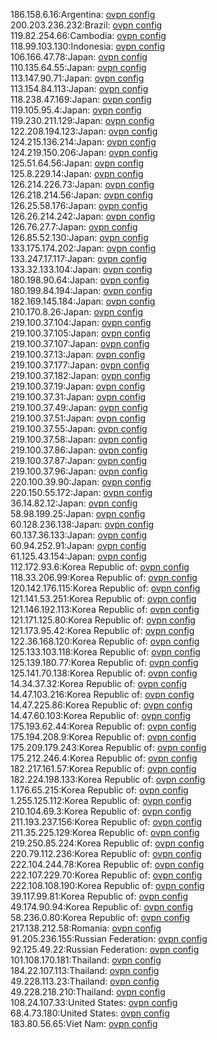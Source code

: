 186.158.6.16:Argentina: [ovpn config](vpn/186_158_6_16.ovpn)  
200.203.236.232:Brazil: [ovpn config](vpn/200_203_236_232.ovpn)  
119.82.254.66:Cambodia: [ovpn config](vpn/119_82_254_66.ovpn)  
118.99.103.130:Indonesia: [ovpn config](vpn/118_99_103_130.ovpn)  
106.166.47.78:Japan: [ovpn config](vpn/106_166_47_78.ovpn)  
110.135.64.55:Japan: [ovpn config](vpn/110_135_64_55.ovpn)  
113.147.90.71:Japan: [ovpn config](vpn/113_147_90_71.ovpn)  
113.154.84.113:Japan: [ovpn config](vpn/113_154_84_113.ovpn)  
118.238.47.169:Japan: [ovpn config](vpn/118_238_47_169.ovpn)  
119.105.95.4:Japan: [ovpn config](vpn/119_105_95_4.ovpn)  
119.230.211.129:Japan: [ovpn config](vpn/119_230_211_129.ovpn)  
122.208.194.123:Japan: [ovpn config](vpn/122_208_194_123.ovpn)  
124.215.136.214:Japan: [ovpn config](vpn/124_215_136_214.ovpn)  
124.219.150.206:Japan: [ovpn config](vpn/124_219_150_206.ovpn)  
125.51.64.56:Japan: [ovpn config](vpn/125_51_64_56.ovpn)  
125.8.229.14:Japan: [ovpn config](vpn/125_8_229_14.ovpn)  
126.214.226.73:Japan: [ovpn config](vpn/126_214_226_73.ovpn)  
126.218.214.56:Japan: [ovpn config](vpn/126_218_214_56.ovpn)  
126.25.58.176:Japan: [ovpn config](vpn/126_25_58_176.ovpn)  
126.26.214.242:Japan: [ovpn config](vpn/126_26_214_242.ovpn)  
126.76.27.7:Japan: [ovpn config](vpn/126_76_27_7.ovpn)  
126.85.52.130:Japan: [ovpn config](vpn/126_85_52_130.ovpn)  
133.175.174.202:Japan: [ovpn config](vpn/133_175_174_202.ovpn)  
133.247.17.117:Japan: [ovpn config](vpn/133_247_17_117.ovpn)  
133.32.133.104:Japan: [ovpn config](vpn/133_32_133_104.ovpn)  
180.198.90.64:Japan: [ovpn config](vpn/180_198_90_64.ovpn)  
180.199.84.194:Japan: [ovpn config](vpn/180_199_84_194.ovpn)  
182.169.145.184:Japan: [ovpn config](vpn/182_169_145_184.ovpn)  
210.170.8.26:Japan: [ovpn config](vpn/210_170_8_26.ovpn)  
219.100.37.104:Japan: [ovpn config](vpn/219_100_37_104.ovpn)  
219.100.37.105:Japan: [ovpn config](vpn/219_100_37_105.ovpn)  
219.100.37.107:Japan: [ovpn config](vpn/219_100_37_107.ovpn)  
219.100.37.13:Japan: [ovpn config](vpn/219_100_37_13.ovpn)  
219.100.37.177:Japan: [ovpn config](vpn/219_100_37_177.ovpn)  
219.100.37.182:Japan: [ovpn config](vpn/219_100_37_182.ovpn)  
219.100.37.19:Japan: [ovpn config](vpn/219_100_37_19.ovpn)  
219.100.37.31:Japan: [ovpn config](vpn/219_100_37_31.ovpn)  
219.100.37.49:Japan: [ovpn config](vpn/219_100_37_49.ovpn)  
219.100.37.51:Japan: [ovpn config](vpn/219_100_37_51.ovpn)  
219.100.37.55:Japan: [ovpn config](vpn/219_100_37_55.ovpn)  
219.100.37.58:Japan: [ovpn config](vpn/219_100_37_58.ovpn)  
219.100.37.86:Japan: [ovpn config](vpn/219_100_37_86.ovpn)  
219.100.37.87:Japan: [ovpn config](vpn/219_100_37_87.ovpn)  
219.100.37.96:Japan: [ovpn config](vpn/219_100_37_96.ovpn)  
220.100.39.90:Japan: [ovpn config](vpn/220_100_39_90.ovpn)  
220.150.55.172:Japan: [ovpn config](vpn/220_150_55_172.ovpn)  
36.14.82.12:Japan: [ovpn config](vpn/36_14_82_12.ovpn)  
58.98.199.25:Japan: [ovpn config](vpn/58_98_199_25.ovpn)  
60.128.236.138:Japan: [ovpn config](vpn/60_128_236_138.ovpn)  
60.137.36.133:Japan: [ovpn config](vpn/60_137_36_133.ovpn)  
60.94.252.91:Japan: [ovpn config](vpn/60_94_252_91.ovpn)  
61.125.43.154:Japan: [ovpn config](vpn/61_125_43_154.ovpn)  
112.172.93.6:Korea Republic of: [ovpn config](vpn/112_172_93_6.ovpn)  
118.33.206.99:Korea Republic of: [ovpn config](vpn/118_33_206_99.ovpn)  
120.142.176.115:Korea Republic of: [ovpn config](vpn/120_142_176_115.ovpn)  
121.141.53.251:Korea Republic of: [ovpn config](vpn/121_141_53_251.ovpn)  
121.146.192.113:Korea Republic of: [ovpn config](vpn/121_146_192_113.ovpn)  
121.171.125.80:Korea Republic of: [ovpn config](vpn/121_171_125_80.ovpn)  
121.173.95.42:Korea Republic of: [ovpn config](vpn/121_173_95_42.ovpn)  
122.36.168.120:Korea Republic of: [ovpn config](vpn/122_36_168_120.ovpn)  
125.133.103.118:Korea Republic of: [ovpn config](vpn/125_133_103_118.ovpn)  
125.139.180.77:Korea Republic of: [ovpn config](vpn/125_139_180_77.ovpn)  
125.141.70.138:Korea Republic of: [ovpn config](vpn/125_141_70_138.ovpn)  
14.34.37.32:Korea Republic of: [ovpn config](vpn/14_34_37_32.ovpn)  
14.47.103.216:Korea Republic of: [ovpn config](vpn/14_47_103_216.ovpn)  
14.47.225.86:Korea Republic of: [ovpn config](vpn/14_47_225_86.ovpn)  
14.47.60.103:Korea Republic of: [ovpn config](vpn/14_47_60_103.ovpn)  
175.193.62.44:Korea Republic of: [ovpn config](vpn/175_193_62_44.ovpn)  
175.194.208.9:Korea Republic of: [ovpn config](vpn/175_194_208_9.ovpn)  
175.209.179.243:Korea Republic of: [ovpn config](vpn/175_209_179_243.ovpn)  
175.212.246.4:Korea Republic of: [ovpn config](vpn/175_212_246_4.ovpn)  
182.217.161.57:Korea Republic of: [ovpn config](vpn/182_217_161_57.ovpn)  
182.224.198.133:Korea Republic of: [ovpn config](vpn/182_224_198_133.ovpn)  
1.176.65.215:Korea Republic of: [ovpn config](vpn/1_176_65_215.ovpn)  
1.255.125.112:Korea Republic of: [ovpn config](vpn/1_255_125_112.ovpn)  
210.104.69.3:Korea Republic of: [ovpn config](vpn/210_104_69_3.ovpn)  
211.193.237.156:Korea Republic of: [ovpn config](vpn/211_193_237_156.ovpn)  
211.35.225.129:Korea Republic of: [ovpn config](vpn/211_35_225_129.ovpn)  
219.250.85.224:Korea Republic of: [ovpn config](vpn/219_250_85_224.ovpn)  
220.79.112.236:Korea Republic of: [ovpn config](vpn/220_79_112_236.ovpn)  
222.104.244.78:Korea Republic of: [ovpn config](vpn/222_104_244_78.ovpn)  
222.107.229.70:Korea Republic of: [ovpn config](vpn/222_107_229_70.ovpn)  
222.108.108.190:Korea Republic of: [ovpn config](vpn/222_108_108_190.ovpn)  
39.117.99.81:Korea Republic of: [ovpn config](vpn/39_117_99_81.ovpn)  
49.174.90.94:Korea Republic of: [ovpn config](vpn/49_174_90_94.ovpn)  
58.236.0.80:Korea Republic of: [ovpn config](vpn/58_236_0_80.ovpn)  
217.138.212.58:Romania: [ovpn config](vpn/217_138_212_58.ovpn)  
91.205.236.155:Russian Federation: [ovpn config](vpn/91_205_236_155.ovpn)  
92.125.49.22:Russian Federation: [ovpn config](vpn/92_125_49_22.ovpn)  
101.108.170.181:Thailand: [ovpn config](vpn/101_108_170_181.ovpn)  
184.22.107.113:Thailand: [ovpn config](vpn/184_22_107_113.ovpn)  
49.228.113.23:Thailand: [ovpn config](vpn/49_228_113_23.ovpn)  
49.228.218.210:Thailand: [ovpn config](vpn/49_228_218_210.ovpn)  
108.24.107.33:United States: [ovpn config](vpn/108_24_107_33.ovpn)  
68.4.73.180:United States: [ovpn config](vpn/68_4_73_180.ovpn)  
183.80.56.65:Viet Nam: [ovpn config](vpn/183_80_56_65.ovpn)  

